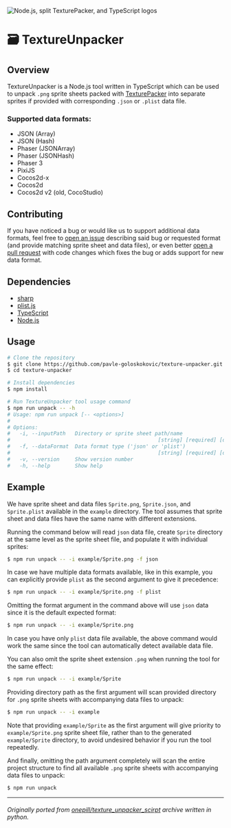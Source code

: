 ![Node.js, split TexturePacker, and TypeScript logos](https://user-images.githubusercontent.com/7340300/207878018-21d96c16-980a-4d96-8c5b-b3c913024dfb.png)

# 🗃️ TextureUnpacker

## Overview

TextureUnpacker is a Node.js tool written in TypeScript which can be used to unpack `.png` sprite sheets packed with [TexturePacker](https://www.codeandweb.com/texturepacker/) into separate sprites if provided with corresponding `.json` or `.plist` data file.

### Supported data formats:

- JSON (Array)
- JSON (Hash)
- Phaser (JSONArray)
- Phaser (JSONHash)
- Phaser 3
- PixiJS
- Cocos2d-x
- Cocos2d
- Cocos2d v2 (old, CocoStudio)

## Contributing

If you have noticed a bug or would like us to support additional data formats, feel free to [open an issue](https://github.com/pavle-goloskokovic/texture-unpacker/issues) describing said bug or requested format (and provide matching sprite sheet and data files), or even better [open a pull request](https://github.com/pavle-goloskokovic/texture-unpacker/pulls) with code changes which fixes the bug or adds support for new data format.

## Dependencies
- [sharp](https://github.com/lovell/sharp)
- [plist.js](https://github.com/TooTallNate/plist.js)
- [TypeScript](https://www.typescriptlang.org/)
- [Node.js](https://nodejs.org/en/)

## Usage

```bash
# Clone the repository
$ git clone https://github.com/pavle-goloskokovic/texture-unpacker.git
$ cd texture-unpacker

# Install dependencies
$ npm install

# Run TextureUnpacker tool usage command
$ npm run unpack -- -h
# Usage: npm run unpack [-- <options>]
#
# Options:
#   -i, --inputPath   Directory or sprite sheet path/name
#                                                [string] [required] [default: ""]
#   -f, --dataFormat  Data format type ('json' or 'plist')
#                                                [string] [required] [default: ""]
#   -v, --version     Show version number                                [boolean]
#   -h, --help        Show help                                          [boolean]
```

## Example

We have sprite sheet and data files `Sprite.png`, `Sprite.json`, and `Sprite.plist` available in the `example` directory. The tool assumes that sprite sheet and data files have the same name with different extensions.

Running the command below will read `json` data file, create `Sprite` directory at the same level as the sprite sheet file, and populate it with individual sprites:

```bash
$ npm run unpack -- -i example/Sprite.png -f json
```

In case we have multiple data formats available, like in this example, you can explicitly provide `plist` as the second argument to give it precedence:

```bash
$ npm run unpack -- -i example/Sprite.png -f plist
```

Omitting the format argument in the command above will use `json` data since it is the default expected format:

```bash
$ npm run unpack -- -i example/Sprite.png
```

In case you have only `plist` data file available, the above command would work the same since the tool can automatically detect available data file.

You can also omit the sprite sheet extension `.png` when running the tool for the same effect:

```bash
$ npm run unpack -- -i example/Sprite
```

Providing directory path as the first argument will scan provided directory for `.png` sprite sheets with accompanying data files to unpack:

```bash
$ npm run unpack -- -i example
```

Note that providing `example/Sprite` as the first argument will give priority to `example/Sprite.png` sprite sheet file, rather than to the generated `example/Sprite` directory, to avoid undesired behavior if you run the tool repeatedly.

And finally, omitting the path argument completely will scan the entire project structure to find all available `.png` sprite sheets with accompanying data files to unpack:

```bash
$ npm run unpack
```
___
###### Originally ported from [onepill/texture_unpacker_scirpt](https://github.com/onepill/texture_unpacker_scirpt) archive written in python.
